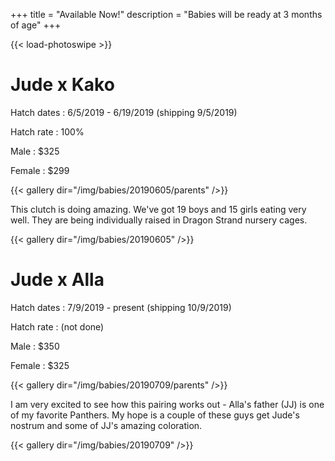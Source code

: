 +++
title = "Available Now!"
description = "Babies will be ready at 3 months of age"
+++

{{< load-photoswipe >}}

# Jude x Kako

Hatch dates
: 6/5/2019 - 6/19/2019 (shipping 9/5/2019)

Hatch rate
: 100%

Male
: $325

Female
: $299

{{< gallery dir="/img/babies/20190605/parents" />}}

This clutch is doing amazing. We've got 19 boys and 15 girls eating very well. They are being individually raised in Dragon Strand nursery cages.

{{< gallery dir="/img/babies/20190605" />}}

# Jude x Alla

Hatch dates
: 7/9/2019 - present (shipping 10/9/2019)

Hatch rate
: (not done)

Male
: $350

Female
: $325

{{< gallery dir="/img/babies/20190709/parents" />}}

I am very excited to see how this pairing works out - Alla's father (JJ) is one of my favorite Panthers. My hope is a couple of these guys get Jude's nostrum and some of JJ's amazing coloration.

{{< gallery dir="/img/babies/20190709" />}}
